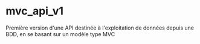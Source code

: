 # mvc_api_v1
Première version d'une API destinée à l'exploitation de données depuis une BDD, en se basant sur un modèle type MVC
